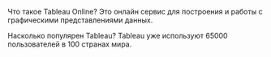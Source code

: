 
Что такое Tableau Online?
 Это онлайн сервис для построения и работы с графическими представлениями данных.

Насколько популярен Tableau?
 Tableau уже используют 65000 пользователей в 100 странах мира.
